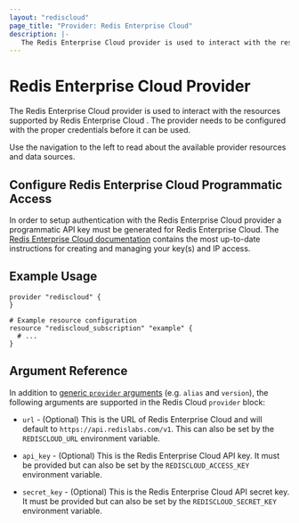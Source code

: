 ```yaml
---
layout: "rediscloud"
page_title: "Provider: Redis Enterprise Cloud"
description: |-
   The Redis Enterprise Cloud provider is used to interact with the resources supported by Redis Enterprise Cloud. The provider needs to be configured with the proper credentials before it can be used..
---
```


# Redis Enterprise Cloud Provider

The Redis Enterprise Cloud provider is used to interact with the resources supported by Redis Enterprise Cloud . The provider needs to be configured with the proper credentials before it can be used.

Use the navigation to the left to read about the available provider resources and data sources.

## Configure Redis Enterprise Cloud Programmatic Access

In order to setup authentication with the Redis Enterprise Cloud provider a programmatic API key must be generated for Redis Enterprise Cloud.   The [Redis Enterprise Cloud documentation](https://docs.redislabs.com/latest/rc/api/how-to/enable-your-account-to-use-api/) contains the most up-to-date instructions for creating and managing your key(s) and IP access.

## Example Usage

```hcl
provider "rediscloud" {
}

# Example resource configuration
resource "rediscloud_subscription" "example" {
  # ...
}
```

## Argument Reference

In addition to [generic `provider` arguments](https://www.terraform.io/docs/configuration/providers.html)
(e.g. `alias` and `version`), the following arguments are supported in the Redis Cloud
`provider` block:
 
* `url` - (Optional) This is the URL of Redis Enterprise Cloud and will default to `https://api.redislabs.com/v1`.
This can also be set by the `REDISCLOUD_URL` environment variable. 

* `api_key` - (Optional) This is the Redis Enterprise Cloud API key. It must be provided but can also be set by the
`REDISCLOUD_ACCESS_KEY` environment variable.

* `secret_key` - (Optional) This is the Redis Enterprise Cloud API secret key. It must be provided but can also be set
by the `REDISCLOUD_SECRET_KEY` environment variable.
